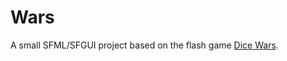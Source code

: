 # Wars
A small SFML/SFGUI project based on the flash game [Dice Wars](https://www.gamedesign.jp/games/dicewars/).
